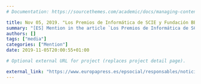 ```yaml
---
# Documentation: https://sourcethemes.com/academic/docs/managing-content/

title: Nov 05, 2019. "Los Premios de Informática de SCIE y Fundación BBVA reconocen a científicos que impulsan la investigación de vanguardia"
summary: "[ES] Mention in the article `Los Premios de Informática de SCIE y Fundación BBVA reconocen a científicos que impulsan la investigación de vanguardia`, published by the news agency _Europa Press_. Mention related to the SCIE-BBVA award"
authors: []
tags: ["media"]
categories: ["Mention"]
date: 2019-11-05T20:00:55+01:00

# Optional external URL for project (replaces project detail page).

external_link: "https://www.europapress.es/epsocial/responsables/noticia-premios-informatica-scie-fundacion-bbva-reconocen-cientificos-impulsan-investigacion-vanguardia-20191105200055.html"
---
```

